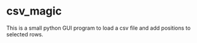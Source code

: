 # csv_magic

This is a small python GUI program to load a csv file and add positions to selected rows.

